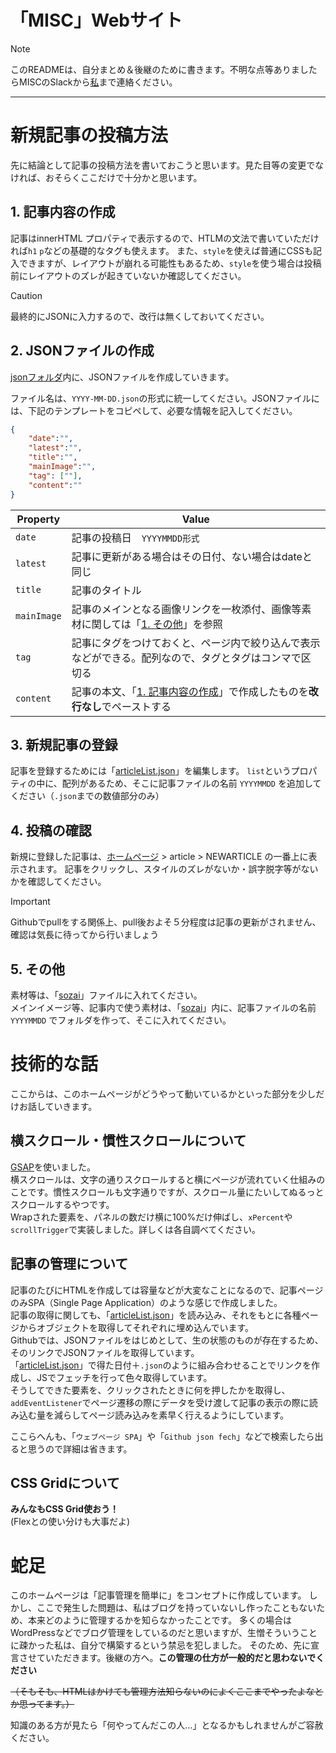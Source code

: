 # 「MISC」Webサイト
> [!NOTE]
> このREADMEは、自分まとめ＆後継のために書きます。不明な点等ありましたらMISCのSlackから[私](https://meideninfosystemclub.slack.com/team/U0540L0JFM3)まで連絡ください。
---
# 新規記事の投稿方法
先に結論として記事の投稿方法を書いておこうと思います。見た目等の変更でなければ、おそらくここだけで十分かと思います。

## 1. 記事内容の作成
記事はinnerHTML プロパティで表示するので、HTLMの文法で書いていただければ`h1` `p`などの基礎的なタグも使えます。
また、`style`を使えば普通にCSSも記入できますが、レイアウトが崩れる可能性もあるため、`style`を使う場合は投稿前にレイアウトのズレが起きていないか確認してください。
> [!CAUTION]
> 最終的にJSONに入力するので、改行は無くしておいてください。

## 2. JSONファイルの作成
[jsonフォルダ](./json)内に、JSONファイルを作成していきます。

ファイル名は、`YYYY-MM-DD.json`の形式に統一してください。JSONファイルには、下記のテンプレートをコピペして、必要な情報を記入してください。

````json
{
    "date":"",
    "latest":"",
    "title":"",
    "mainImage":"",
    "tag": [""],
    "content":""
}
````
| Property | Value |
| --- | --- |
| `date` | 記事の投稿日　`YYYYMMDD形式` |
| `latest` | 記事に更新がある場合はその日付、ない場合はdateと同じ |
| `title` | 記事のタイトル |
| `mainImage` | 記事のメインとなる画像リンクを一枚添付、画像等素材に関しては「[1. その他]()」を参照 |
| `tag` | 記事にタグをつけておくと、ページ内で絞り込んで表示などができる。配列なので、タグとタグはコンマで区切る |
| `content` | 記事の本文、「[1. 記事内容の作成](https://github.com/shiki-01/misc/tree/main#1-%E8%A8%98%E4%BA%8B%E5%86%85%E5%AE%B9%E3%81%AE%E4%BD%9C%E6%88%90)」で作成したものを**改行なし**でペーストする |

## 3. 新規記事の登録
記事を登録するためには「[articleList.json](./json/articleList.json)」を編集します。
`list`というプロパティの中に、配列があるため、そこに記事ファイルの名前 `YYYYMMDD` を追加してください（`.json`までの数値部分のみ）

## 4. 投稿の確認
新規に登録した記事は、[ホームページ](https://shiki-01.github.io/misc/index.html) > article > NEWARTICLE の一番上に表示されます。
記事をクリックし、スタイルのズレがないか・誤字脱字等がないかを確認してください。

> [!IMPORTANT]
> Githubでpullをする関係上、pull後およそ５分程度は記事の更新がされません、確認は気長に待ってから行いましょう

## 5. その他
素材等は、「[sozai](https://github.com/shiki-01/misc/tree/main/sozai)」ファイルに入れてください。  
メインイメージ等、記事内で使う素材は、「[sozai](https://github.com/shiki-01/misc/tree/main/sozai)」内に、記事ファイルの名前 `YYYYMMDD` でフォルダを作って、そこに入れてください。


# 技術的な話
ここからは、このホームページがどうやって動いているかといった部分を少しだけお話していきます。

## 横スクロール・慣性スクロールについて
[GSAP](https://gsap.com)を使いました。  
横スクロールは、文字の通りスクロールすると横にページが流れていく仕組みのことです。慣性スクロールも文字通りですが、スクロール量にたいしてぬるっとスクロールするやつです。  
Wrapされた要素を、パネルの数だけ横に100%だけ伸ばし、`xPercent`や`scrollTrigger`で実装しました。詳しくは各自調べてください。

## 記事の管理について
記事のたびにHTMLを作成しては容量などが大変なことになるので、記事ページのみSPA（Single Page Application）のような感じで作成しました。  
記事の取得に関しても、「[articleList.json](./json/articleList.json)」を読み込み、それをもとに各種ページからオブジェクトを取得してそれぞれに埋め込んでいます。  
Githubでは、JSONファイルをはじめとして、生の状態のものが存在するため、そのリンクでJSONファイルを取得しています。  
「[articleList.json](./json/articleList.json)」で得た日付＋`.json`のように組み合わせることでリンクを作成し、JSでフェッチを行って色々取得しています。  
そうしてできた要素を、クリックされたときに何を押したかを取得し、`addEventListener`でページ遷移の際にデータを受け渡して記事の表示の際に読み込む量を減らしてページ読み込みを素早く行えるようにしています。

ここらへんも、「`ウェブページ SPA`」や「`Github json fech`」などで検索したら出ると思うので詳細は省きます。

## CSS Gridについて

**みんなもCSS Grid使おう！**  
(Flexとの使い分けも大事だよ)

# 蛇足
このホームページは「記事管理を簡単に」をコンセプトに作成しています。
しかし、ここで発生した問題は、私はブログを持っていないし作ったこともないため、本来どのように管理するかを知らなかったことです。
多くの場合はWordPressなどでブログ管理をしているのだと思いますが、生憎そういうことに疎かった私は、自分で構築するという禁忌を犯しました。
そのため、先に宣言させていただきます。後継の方へ。**この管理の仕方が一般的だと思わないでください**

~~（そもそも、HTMLはかけても管理方法知らないのによくここまでやったよなとか思ってます。）~~

知識のある方が見たら「何やってんだこの人…」となるかもしれませんがご容赦ください。
